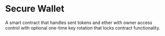 # Secure Wallet
A smart contract that handles sent tokens and ether with owner access control with optional one-time key rotation that locks contract functionality.
